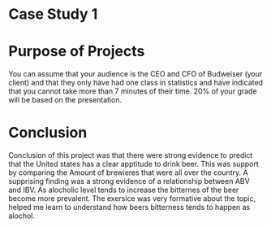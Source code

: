 # Case Study 1


# Purpose of Projects
You can assume that your audience is the CEO and CFO of Budweiser (your client) and that they only have had one class in statistics and have indicated that you cannot take more than 7 minutes of their time. 20% of your grade will be based on the presentation. 


# Conclusion
Conclusion of this project was that there were strong evidence to predict that the United states has a clear apptitude to drink beer.  This was support by comparing 
the Amount of brewieres that were all over the country. A supprising finding was a strong evidence of a relationship between ABV and IBV. As alocholic level tends to increase the bitternes of the beer become more prevalent. The exersice was very formative about the topic, helped me learn to understand how beers bitterness tends to happen as alochol. 
